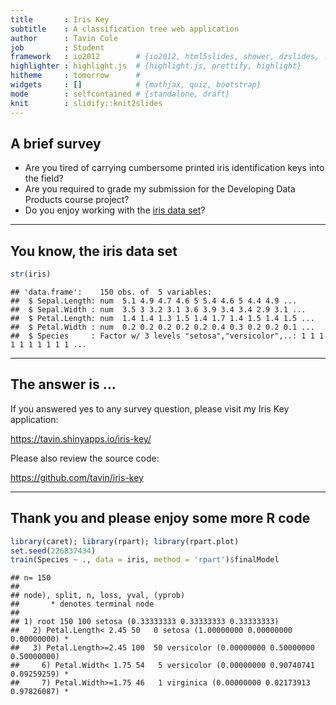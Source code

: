 ```yaml
---
title       : Iris Key
subtitle    : A classification tree web application
author      : Tavin Cole
job         : Student
framework   : io2012        # {io2012, html5slides, shower, dzslides, ...}
highlighter : highlight.js  # {highlight.js, prettify, highlight}
hitheme     : tomorrow      #
widgets     : []            # {mathjax, quiz, bootstrap}
mode        : selfcontained # {standalone, draft}
knit        : slidify::knit2slides
---
```


## A brief survey

* Are you tired of carrying cumbersome printed iris identification keys into the field?
* Are you required to grade my submission for the Developing Data Products course project?
* Do you enjoy working with the [iris data set](http://www.inside-r.org/r-doc/datasets/iris)?

---

## You know, the iris data set


```r
str(iris)
```

```
## 'data.frame':	150 obs. of  5 variables:
##  $ Sepal.Length: num  5.1 4.9 4.7 4.6 5 5.4 4.6 5 4.4 4.9 ...
##  $ Sepal.Width : num  3.5 3 3.2 3.1 3.6 3.9 3.4 3.4 2.9 3.1 ...
##  $ Petal.Length: num  1.4 1.4 1.3 1.5 1.4 1.7 1.4 1.5 1.4 1.5 ...
##  $ Petal.Width : num  0.2 0.2 0.2 0.2 0.2 0.4 0.3 0.2 0.2 0.1 ...
##  $ Species     : Factor w/ 3 levels "setosa","versicolor",..: 1 1 1 1 1 1 1 1 1 1 ...
```

---

## The answer is ...

If you answered yes to any survey question, please visit my Iris Key application:

https://tavin.shinyapps.io/iris-key/

Please also review the source code:

https://github.com/tavin/iris-key

---

## Thank you and please enjoy some more R code


```r
library(caret); library(rpart); library(rpart.plot)
set.seed(226837434)
train(Species ~ ., data = iris, method = 'rpart')$finalModel
```

```
## n= 150 
## 
## node), split, n, loss, yval, (yprob)
##       * denotes terminal node
## 
## 1) root 150 100 setosa (0.33333333 0.33333333 0.33333333)  
##   2) Petal.Length< 2.45 50   0 setosa (1.00000000 0.00000000 0.00000000) *
##   3) Petal.Length>=2.45 100  50 versicolor (0.00000000 0.50000000 0.50000000)  
##     6) Petal.Width< 1.75 54   5 versicolor (0.00000000 0.90740741 0.09259259) *
##     7) Petal.Width>=1.75 46   1 virginica (0.00000000 0.02173913 0.97826087) *
```
